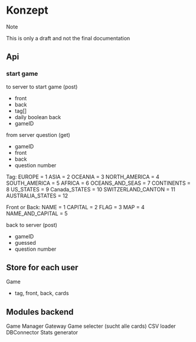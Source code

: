 # Konzept

> [!NOTE]
> This is only a draft and not the final documentation

## Api

### start game

to server to start game (post)

- front
- back
- tag[]
- daily boolean
  back
- gameID

from server question (get)

- gameID
- front
- back
- question number

Tag:
EUROPE = 1
ASIA = 2
OCEANIA = 3
NORTH_AMERICA = 4
SOUTH_AMERICA = 5
AFRICA = 6
OCEANS_AND_SEAS = 7
CONTINENTS = 8
US_STATES = 9
Canada_STATES = 10
SWITZERLAND_CANTON = 11
AUSTRALIA_STATES = 12

Front or Back:
NAME = 1
CAPITAL = 2
FLAG = 3
MAP = 4
NAME_AND_CAPITAL = 5

back to server (post)

- gameID
- guessed
- question number

## Store for each user

Game

- tag, front, back, cards

## Modules backend

Game Manager
Gateway
Game selecter (sucht alle cards)
CSV loader
DBConnector
Stats generator
